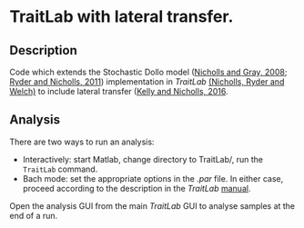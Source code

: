 # TraitLab with lateral transfer.

## Description

Code which extends the Stochastic Dollo model ([Nicholls and Gray, 2008][1]; [Ryder and Nicholls, 2011][2]) implementation in _TraitLab_ [(Nicholls, Ryder and Welch)][3] to include lateral transfer ([Kelly and Nicholls, 2016][4].


## Analysis

There are two ways to run an analysis:
* Interactively: start Matlab, change directory to TraitLab/, run the `TraitLab` command.
* Bach mode: set the appropriate options in the _.par_ file.
In either case, proceed according to the description in the _TraitLab_ [manual][3].

Open the analysis GUI from the main _TraitLab_ GUI to analyse samples at the end of a run.

[1]: http://onlinelibrary.wiley.com/doi/10.1111/j.1467-9868.2007.00648.x/full
[2]: http://onlinelibrary.wiley.com/doi/10.1111/j.1467-9876.2010.00743.x/full
[3]: http://www.stats.ox.ac.uk/~nicholls/TraitLab/TRAITLAB%20MANUAL.pdf
[4]: https://arxiv.org/abs/1601.07931





